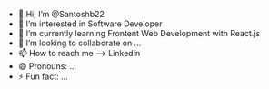 - 👋 Hi, I’m @Santoshb22
- 👀 I’m interested in Software Developer
- 🌱 I’m currently learning Frontent Web Development with React.js
- 💞️ I’m looking to collaborate on ...
- 📫 How to reach me --> LinkedIn
- 😄 Pronouns: ...
- ⚡ Fun fact: ...

<!---
Santoshb22/Santoshb22 is a ✨ special ✨ repository because its `README.md` (this file) appears on your GitHub profile.
You can click the Preview link to take a look at your changes.
--->
